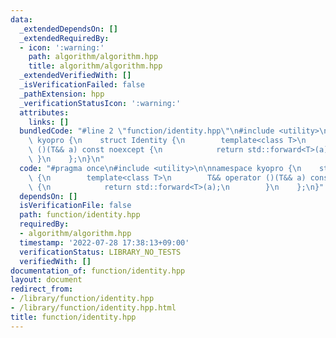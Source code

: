 ```yaml
---
data:
  _extendedDependsOn: []
  _extendedRequiredBy:
  - icon: ':warning:'
    path: algorithm/algorithm.hpp
    title: algorithm/algorithm.hpp
  _extendedVerifiedWith: []
  _isVerificationFailed: false
  _pathExtension: hpp
  _verificationStatusIcon: ':warning:'
  attributes:
    links: []
  bundledCode: "#line 2 \"function/identity.hpp\"\n#include <utility>\n\nnamespace\
    \ kyopro {\n    struct Identity {\n        template<class T>\n        T&& operator\
    \ ()(T&& a) const noexcept {\n            return std::forward<T>(a);\n       \
    \ }\n    };\n}\n"
  code: "#pragma once\n#include <utility>\n\nnamespace kyopro {\n    struct Identity\
    \ {\n        template<class T>\n        T&& operator ()(T&& a) const noexcept\
    \ {\n            return std::forward<T>(a);\n        }\n    };\n}"
  dependsOn: []
  isVerificationFile: false
  path: function/identity.hpp
  requiredBy:
  - algorithm/algorithm.hpp
  timestamp: '2022-07-28 17:38:13+09:00'
  verificationStatus: LIBRARY_NO_TESTS
  verifiedWith: []
documentation_of: function/identity.hpp
layout: document
redirect_from:
- /library/function/identity.hpp
- /library/function/identity.hpp.html
title: function/identity.hpp
---
```

